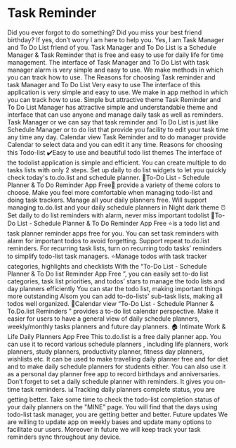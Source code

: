 # Task Reminder

Did you ever forgot to do something? Did you miss your best friend birthday? If yes, don’t worry I am here to help you. Yes, I am Task Manager and To Do List friend of you.
Task Manager and To Do List is a Schedule Manager & Task Reminder that is free and easy to use for daily life for time management.
The interface of Task Manager and To Do List with task manager alarm is very simple and easy to use. We make methods in which you can track how to use.
The Reasons for choosing Task reminder and task Manager and To Do List
Very easy to use
The interface of this application is very simple and easy to use. We make in app method in which you can track how to use.
Simple but attractive theme
Task Reminder and To Do List Manager has attractive simple and understandable theme and interface that can use anyone and manage daily task as well as reminders.
Task Manager or we can say that task reminder and To Do List is just like Schedule Manager or to do list that provide you facility to edit your task time any time any day.
Calendar view
Task Reminder and to do manager provide Calendar to select data and you can edit it any time.
Reasons for choosing this Todo-list
✔️Easy to use and beautiful todo list themes
The interface of the todolist application is simple and efficient. You can create multiple to do tasks lists with only 2 steps.
Set up daily to do list widgets to let you quickly check today's to.do.list and schedule planner.
📝To-Do List - Schedule Planner & To Do Reminder App Free📝 provide a variety of theme colors to choose. Make you feel more comfortable when managing todo-list and doing task trackers. Manage all your daily planners free.
Will support managing to.do.list and your daily schedule planners in Night dark theme
⏰Set daily to do list reminders with alarm, never miss important todolist
📝To-Do List - Schedule Planner & To Do Reminder App Free ⭐is a todo list and task planner reminder apps free for you. You can set task reminders with alarm for important todos to avoid forgetting.
Support repeat to.do.list reminders. For recurring task lists, turn on recurring todo tasks’ reminders to simplify todo-list task managers.
⭐Manage todos with task tracker categories, highlights and checklists
With the “To-Do List - Schedule Planner & To Do list Reminder App Free ”, you can easily set to-do list categories, task list priorities, and todos’ stars to manage the todo lists and day planners efficiently
You can star the todo list, making important things more outstanding
Alsom you can add to-do-lists' sub-task lists, making all todos well organized.
📅Calendar view
“To-Do List - Schedule Planner & To.Do.list Reminders ” provides a to-do list calendar perspective. Make it easier for users to have a general view of daily schedule planners, weekly/monthly tasks planners and future day planners.
🏠 Intimate Work & Life Daily Planners App Free
This to.do.list is a free daily planner app. You can use it to record various schedule planners , including life planners, work planners, study planners, productivity planner, fitness day planners, wishlists etc.
It can be used to make travelling daily planner free and for diet and to make daily schedule planners for students either.
You can also use it as a personal day planner free app to record birthdays and anniversaries. Don’t forget to set a daily schedule planner with reminders. It gives you on-time task reminders.
📊Tracking daily planners complete status, you are getting better.
Take some time to check the todo-list completion status of your daily planners on the "MINE" page. You will find that the days using todo-list task manager, you are getting better and better.
Future updates
We are willing to update app on weekly bases and update many options to facilitate our users. Moreover in future we will keep track your task reminders sync throughout any device.
